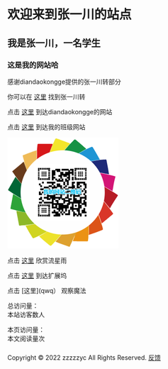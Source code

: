 # 欢迎来到张一川的站点
## 我是张一川，一名学生

### 这是我的网站哈

感谢diandaokongge提供的张一川转部分

你可以在
[这里](https://zzzzzyc.github.io/zyc)
找到张一川转

点击
[这里](https://diandaokongge.github.io)
到达diandaokongge的网站

点击
[这里](http://bjjh201703.com)
到达我的班级网站

![](https://raw.githubusercontent.com/zzzzzyc/zzzzzyc.github.io/main/%E4%B8%8B%E8%BD%BD.png)

点击
[这里](54188)
欣赏流星雨

点击
[这里](hub)
到达扩展坞

点击
[这里](qwq）
观察魔法

<script type="text/javascript" src="busuanzi.js"></script>    
<script async src="//busuanzi.ibruce.info/busuanzi/2.3/busuanzi.pure.mini.js">
</script>  

总访问量：  
<span id="busuanzi_container_site_uv">
  本站访客数<span id="busuanzi_value_site_uv"></span>人
</span>

本页访问量：  
<span id="busuanzi_container_page_pv">
  本文阅读量<span id="busuanzi_value_page_pv"></span>次
</span>

### <span id="runtime_span"></span><script type="text/javascript">function show_runtime(){window.setTimeout("show_runtime()",1000);X=new Date("04/27/2022 21:04:00");Y=new Date();T=(Y.getTime()-X.getTime());M=24*60*60*1000;a=T/M;A=Math.floor(a);b=(a-A)*24;B=Math.floor(b);c=(b-B)*60;C=Math.floor((b-B)*60);D=Math.floor((c-C)*60);runtime_span.innerHTML="本站已运行: "+A+"天"+B+"小时"+C+"分"+D+"秒"}show_runtime();</script> 

Copyright © 2022 zzzzzyc All Rights Reserved. 
[反馈](http://bjjh201703.com/col.jsp?id=121)
